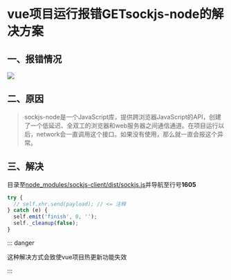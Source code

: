# vue项目运行报错GETsockjs-node的解决方案

## 一、报错情况

![](https://wuxizheing.oss-cn-beijing.aliyuncs.com/images/20201001112558.png)

## 二、原因
> sockjs-node是一个JavaScript库，提供跨浏览器JavaScript的API，创建了一个低延迟、全双工的浏览器和web服务器之间通信通道。在项目运行以后，network会一直调用这个接口。如果没有使用，那么就一直会报这个异常。

## 三、解决
目录至<u>node_modules/sockjs-client/dist/sockjs.js</u>并导航至行号**1605**
```js
try {
  // self.xhr.send(payload); // <= 注释
} catch (e) {
  self.emit('finish', 0, '');
  self._cleanup(false);
}
```

:::  danger

这种解决方式会致使vue项目热更新功能失效

:::